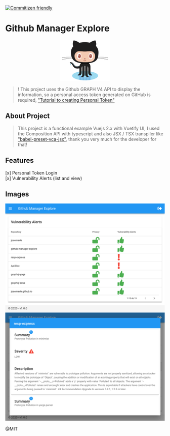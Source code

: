[![Commitizen friendly](https://img.shields.io/badge/commitizen-friendly-brightgreen.svg)](http://commitizen.github.io/cz-cli/)

# Github Manager Explore

<p align="center">
  <img src="./img/Octocat.png"height="130">
</p>


> ! This project uses the Github GRAPH V4 API to display the information, so a personal access token generated on GitHub is required, ["Tutorial to creating Personal Token"](https://docs.github.com/en/github/authenticating-to-github/creating-a-personal-access-token)

## About Project

> This project is a functional example Vuejs 2.x with Vuetify UI, I used the Composition API with typescript and also JSX / TSX transpiler like
["babel-preset-vca-jsx"](https://github.com/luwanquan/babel-preset-vca-jsx), thank you very much for the developer for that!

## Features
[x] Personal Token Login  
[x] Vulnerability Alerts (list and view)

## Images
![Vulnerability Alerts](img/img_1.png)
![Vulnerability Alerts](img/img_2.png)


@MIT